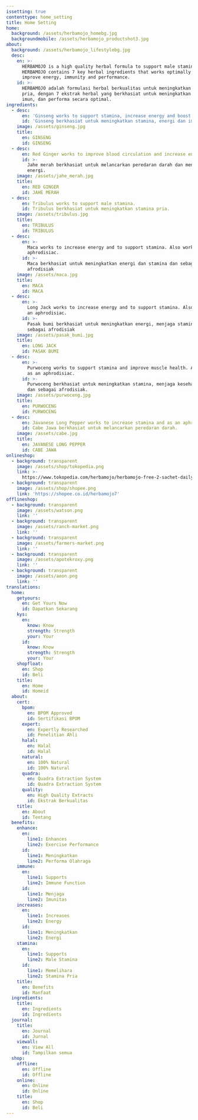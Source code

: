 ```yaml
---
issetting: true
contenttype: home_setting
title: Home Setting
home:
  background: /assets/herbamojo_homebg.jpg
  backgroundmobile: /assets/herbamojo_productshot3.jpg
about:
  background: /assets/herbamojo_lifestylebg.jpg
  desc:
    en: >-
      HERBAMOJO is a high quality herbal formula to support male stamina.
      HERBAMOJO contains 7 key herbal ingredients that works optimally to help
      improve energy, immunity and performance.
    id: >-
      HERBAMOJO adalah formulasi herbal berkualitas untuk meningkatkan stamina
      pria, dengan 7 ekstrak herbal yang berkhasiat untuk meningkatkan energi,
      imun, dan performa secara optimal.
ingredients:
  - desc:
      en: 'Ginseng works to support stamina, increase energy and boost immunity.'
      id: 'Ginseng berkhasiat untuk meningkatkan stamina, energi dan imun tubuh.'
    image: /assets/ginseng.jpg
    title:
      en: GINSENG
      id: GINSENG
  - desc:
      en: Red Ginger works to improve blood circulation and increase energy
      id: >-
        Jahe merah berkhasiat untuk melancarkan peredaran darah dan meningkatkan
        energi.
    image: /assets/jahe_merah.jpg
    title:
      en: RED GINGER
      id: JAHE MERAH
  - desc:
      en: Tribulus works to support male stamina.
      id: Tribulus berkhasiat untuk meningkatkan stamina pria.
    image: /assets/tribulus.jpg
    title:
      en: TRIBULUS
      id: TRIBULUS
  - desc:
      en: >-
        Maca works to increase energy and to support stamina. Also works as an
        aphrodisiac.
      id: >-
        Maca berkhasiat untuk meningkatkan energi dan stamina dan sebagai
        afrodisiak
    image: /assets/maca.jpg
    title:
      en: MACA
      id: MACA
  - desc:
      en: >-
        Long Jack works to increase energy and to support stamina. Also works as
        an aphrodisiac.
      id: >-
        Pasak bumi berkhasiat untuk meningkatkan energi, menjaga stamina dan
        sebagai afrodisiak
    image: /assets/pasak_bumi.jpg
    title:
      en: LONG JACK
      id: PASAK BUMI
  - desc:
      en: >-
        Purwoceng works to support stamina and improve muscle health. Also works
        as an aphrodisiac.
      id: >-
        Purwoceng berkhasiat untuk meningkatkan stamina, menjaga kesehatan otot
        dan sebagai afrodisiak.
    image: /assets/purwoceng.jpg
    title:
      en: PURWOCENG
      id: PURWOCENG
  - desc:
      en: Javanese Long Pepper works to increase stamina and as an aphrodisiac.
      id: Cabe Jawa berkhasiat untuk melancarkan peredaran darah.
    image: /assets/cabe.jpg
    title:
      en: JAVANESE LONG PEPPER
      id: CABE JAWA
onlineshop:
  - background: transparent
    image: /assets/shop/tokopedia.png
    link: >-
      https://www.tokopedia.com/herbamojo/herbamojo-free-2-sachet-daily?utm_source=Android&utm_source=Android&utm_medium=Share&utm_medium=Share&utm_campaign=Product%20Share&utm_campaign=Product%20Share&_branch_match_id=646233752325183067
  - background: transparent
    image: /assets/shop/shopee.png
    link: 'https://shopee.co.id/herbamojo7'
offlineshop:
  - background: transparent
    image: /assets/watson.png
    link: ''
  - background: transparent
    image: /assets/ranch-market.png
    link: ''
  - background: transparent
    image: /assets/farmers-market.png
    link: ''
  - background: transparent
    image: /assets/apotekroxy.png
    link: ''
  - background: transparent
    image: /assets/aeon.png
    link: ''
translations:
  home:
    getyours:
      en: Get Yours Now
      id: Dapatkan Sekarang
    kys:
      en:
        know: Know
        strength: Strength
        your: Your
      id:
        know: Know
        strength: Strength
        your: Your
    shopfloat:
      en: Shop
      id: Beli
    title:
      en: Home
      id: Homeid
  about:
    cert:
      bpom:
        en: BPOM Approved
        id: Sertifikasi BPOM
      expert:
        en: Expertly Researched
        id: Penelitian Ahli
      halal:
        en: Halal
        id: Halal
      natural:
        en: 100% Natural
        id: 100% Natural
      quadra:
        en: Quadra Extraction System
        id: Quadra Extraction System
      quality:
        en: High Quality Extracts
        id: Ekstrak Berkualitas
    title:
      en: About
      id: Tentang
  benefits:
    enhance:
      en:
        line1: Enhances
        line2: Exercise Performance
      id:
        line1: Meningkatkan
        line2: Performa Olahraga
    immune:
      en:
        line1: Supports
        line2: Immune Function
      id:
        line1: Menjaga
        line2: Imunitas
    increases:
      en:
        line1: Increases
        line2: Energy
      id:
        line1: Meningkatkan
        line2: Energi
    stamina:
      en:
        line1: Supports
        line2: Male Stamina
      id:
        line1: Memelihara
        line2: Stamina Pria
    title:
      en: Benefits
      id: Manfaat
  ingredients:
    title:
      en: Ingredients
      id: Ingredients
  journal:
    title:
      en: Journal
      id: Jurnal
    viewall:
      en: View All
      id: Tampilkan semua
  shop:
    offline:
      en: Offline
      id: Offline
    online:
      en: Online
      id: Online
    title:
      en: Shop
      id: Beli
---
```


